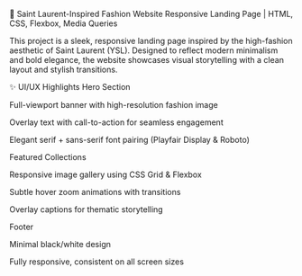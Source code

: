 🖤 Saint Laurent-Inspired Fashion Website
Responsive Landing Page | HTML, CSS, Flexbox, Media Queries

This project is a sleek, responsive landing page inspired by the high-fashion aesthetic of Saint Laurent (YSL). Designed to reflect modern minimalism and bold elegance, the website showcases visual storytelling with a clean layout and stylish transitions.

✨ UI/UX Highlights
Hero Section

Full-viewport banner with high-resolution fashion image

Overlay text with call-to-action for seamless engagement

Elegant serif + sans-serif font pairing (Playfair Display & Roboto)

Featured Collections

Responsive image gallery using CSS Grid & Flexbox

Subtle hover zoom animations with transitions

Overlay captions for thematic storytelling

Footer

Minimal black/white design

Fully responsive, consistent on all screen sizes
